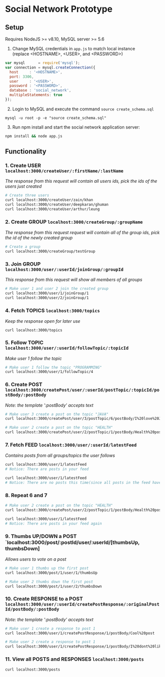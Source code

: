 # Social Network Prototype
## Setup

Requires NodeJS >= v8.10, MySQL server >= 5.6

1. Change MySQL credentials in `app.js` to match local instance  
(replace \<HOSTNAME>, \<USER>, and \<PASSWORD>)
```js
var mysql      = require('mysql');
var connection = mysql.createConnection({
  host     : '<HOSTNAME>',
  port: 3306,
  user     : '<USER>',
  password : '<PASSWORD>',
  database : 'social_network',
  multipleStatements: true
});
```
2. Login to MySQL and execute the command `source create_schema.sql`
```
mysql -u root -p -e "source create_schema.sql"
```

3. Run npm install and start the social network application server: 
```bash
npm install && node app.js
```

## Functionality
### 1. Create USER `localhost:3000/createUser/:firstName/:lastName`  
_The response from this request will contain all users ids, pick the ids of the users just created_
```bash
# Create three users
curl localhost:3000/createUser/zain/khan
curl localhost:3000/createUser/deepkaran/ghuman
curl localhost:3000/createUser/arthur/leung
```

### 2. Create GROUP `localhost:3000/createGroup/:groupName`  
_The response from this request request will contain all of the group ids, pick the id of the newly created group_
```bash
# Create a group
curl localhost:3000/createGroup/testGroup
```

### 3. Join GROUP `localhost:3000/user/:userId/joinGroup/:groupId`  
_This response from this request will show all members of all groups_
```bash
# Make user 1 and user 2 join the created group
curl localhost:3000/user/1/joinGroup/1
curl localhost:3000/user/2/joinGroup/1
```

### 4. Fetch TOPICS `localhost:3000/topics`  
_Keep the response open for later use_
```
curl localhost:3000/topics
```

### 5. Follow TOPIC `localhost:3000/user/:userId/followTopic/:topicId`
_Make user 1 follow the topic_
```bash
# Make user 1 follow the topic "PROGRAMMING"
curl localhost:3000/user/1/followTopic/4
```

### 6. Create POST `localhost:3000/createPost/user/:userId/postTopic/:topicId/postBody/:postBody`
_Note: the template ':postBody' accepts text_
```bash
# Make user 3 create a post on the topic "JAVA"
curl localhost:3000/createPost/user/3/postTopic/6/postBody/I%20love%20Java

# Make user 2 create a post on the topic "HEALTH"
curl localhost:3000/createPost/user/2/postTopic/1/postBody/Health%20post
```

### 7. Fetch FEED `localhost:3000/user/:userId/latestFeed`  
_Contains posts from all groups/topics the user follows_ 
```bash
curl localhost:3000/user/1/latestFeed
# Notice: There are posts in your feed

curl localhost:3000/user/1/latestFeed
# Notice: There are no posts this time(since all posts in the feed have been viewed by user 1 already)
```

### 8. Repeat 6 and 7
```bash
# Make user 2 create a post on the topic "HEALTH"
curl localhost:3000/createPost/user/2/postTopic/1/postBody/Health%20post2

curl localhost:3000/user/1/latestFeed
# Notice: There are posts in your feed again
```

### 9. Thumbs UP/DOWN a POST `localhost:3000/post/:postId/user/:userId/[thumbsUp, thumbsDown]
_Allows users to vote on a post_
```bash
# Make user 1 thumbs up the first post
curl localhost:3000/post/1/user/1/thumbsUp

# Make user 2 thumbs down the first post
curl localhost:3000/post/1/user/2/thumbsDown
```

### 10. Create RESPONSE to a POST `localhost:3000/user/:userId/createPostResponse/:originalPostId/postBody/:postBody`
_Note: the template ':postBody' accepts text_
```bash
# Make user 1 create a response to post 1
curl localhost:3000/user/1/createPostResponse/1/postBody/Cool%20post

# Make user 2 create a response to post 1
curl localhost:3000/user/1/createPostResponse/1/postBody/I%20dont%20like%20this%20post
```

### 11. View all POSTS and RESPONSES `localhost:3000/posts`
```bash
curl localhost:3000/posts
```
